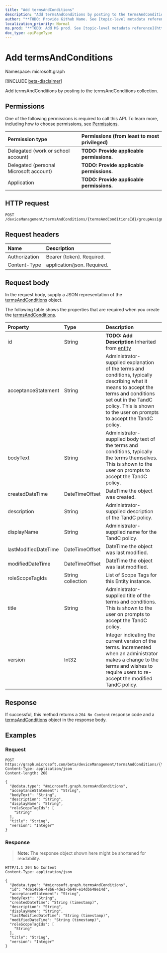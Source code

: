```yaml
---
title: "Add termsAndConditions"
description: "Add termsAndConditions by posting to the termsAndConditions collection."
author: "**TODO: Provide Github Name. See [topic-level metadata reference](https://msgo.azurewebsites.net/add/document/guidelines/metadata.html#topic-level-metadata)**"
localization_priority: Normal
ms.prod: "**TODO: Add MS prod. See [topic-level metadata reference](https://msgo.azurewebsites.net/add/document/guidelines/metadata.html#topic-level-metadata)**"
doc_type: apiPageType
---
```


# Add termsAndConditions
Namespace: microsoft.graph

[!INCLUDE [beta-disclaimer](../../includes/beta-disclaimer.md)]

Add termsAndConditions by posting to the termsAndConditions collection.

## Permissions
One of the following permissions is required to call this API. To learn more, including how to choose permissions, see [Permissions](/graph/permissions-reference).

|Permission type|Permissions (from least to most privileged)|
|:---|:---|
|Delegated (work or school account)|**TODO: Provide applicable permissions.**|
|Delegated (personal Microsoft account)|**TODO: Provide applicable permissions.**|
|Application|**TODO: Provide applicable permissions.**|

## HTTP request

<!-- {
  "blockType": "ignored"
}
-->
``` http
POST /deviceManagement/termsAndConditions/{termsAndConditionsId}/groupAssignments/{termsAndConditionsGroupAssignmentId}/termsAndConditions/$ref
```

## Request headers
|Name|Description|
|:---|:---|
|Authorization|Bearer {token}. Required.|
|Content-Type|application/json. Required.|

## Request body
In the request body, supply a JSON representation of the [termsAndConditions](../resources/termsandconditions.md) object.

The following table shows the properties that are required when you create the [termsAndConditions](../resources/termsandconditions.md).

|Property|Type|Description|
|:---|:---|:---|
|id|String|**TODO: Add Description** Inherited from [entity](../resources/entity.md)|
|acceptanceStatement|String|Administrator-supplied explanation of the terms and conditions, typically describing what it means to accept the terms and conditions set out in the TandC policy. This is shown to the user on prompts to accept the TandC policy.|
|bodyText|String|Administrator-supplied body text of the terms and conditions, typically the terms themselves. This is shown to the user on prompts to accept the TandC policy.|
|createdDateTime|DateTimeOffset|DateTime the object was created.|
|description|String|Administrator-supplied description of the TandC policy.|
|displayName|String|Administrator-supplied name for the TandC policy. |
|lastModifiedDateTime|DateTimeOffset|DateTime the object was last modified.|
|modifiedDateTime|DateTimeOffset|DateTime the object was last modified.|
|roleScopeTagIds|String collection|List of Scope Tags for this Entity instance.|
|title|String|Administrator-supplied title of the terms and conditions. This is shown to the user on prompts to accept the TandC policy.|
|version|Int32|Integer indicating the current version of the terms. Incremented when an administrator makes a change to the terms and wishes to require users to re-accept the modified TandC policy.|



## Response

If successful, this method returns a `204 No Content` response code and a [termsAndConditions](../resources/termsandconditions.md) object in the response body.

## Examples

### Request
<!-- {
  "blockType": "request",
  "name": "create_termsandconditions_from_"
}
-->
``` http
POST https://graph.microsoft.com/beta/deviceManagement/termsAndConditions/{termsAndConditionsId}/groupAssignments/{termsAndConditionsGroupAssignmentId}/termsAndConditions/$ref
Content-Type: application/json
Content-length: 268

{
  "@odata.type": "#microsoft.graph.termsAndConditions",
  "acceptanceStatement": "String",
  "bodyText": "String",
  "description": "String",
  "displayName": "String",
  "roleScopeTagIds": [
    "String"
  ],
  "title": "String",
  "version": "Integer"
}
```


### Response
>**Note:** The response object shown here might be shortened for readability.
<!-- {
  "blockType": "response",
  "truncated": true,
  "@odata.type": "microsoft.graph.termsAndConditions"
}
-->
``` http
HTTP/1.1 204 No Content
Content-Type: application/json

{
  "@odata.type": "#microsoft.graph.termsAndConditions",
  "id": "4de148b6-48b6-4de1-b648-e14db648e14d",
  "acceptanceStatement": "String",
  "bodyText": "String",
  "createdDateTime": "String (timestamp)",
  "description": "String",
  "displayName": "String",
  "lastModifiedDateTime": "String (timestamp)",
  "modifiedDateTime": "String (timestamp)",
  "roleScopeTagIds": [
    "String"
  ],
  "title": "String",
  "version": "Integer"
}
```


